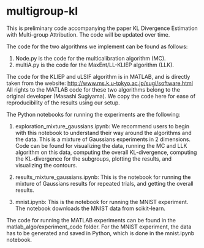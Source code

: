 # multigroup-kl

This is preliminary code accompanying the paper KL Divergence Estimation with Multi-group Attribution. The code will be updated over time.

The code for the two algorithms we implement can be found as follows:

1. Node.py is the code for the multicalibration algorithm (MC).
2. multiA.py is the code for the MaxEnt/LL-KLIEP algorithm (LLK).

The code for the KLIEP and uLSIF algorithm is in MATLAB, and is directly taken from the website: http://www.ms.k.u-tokyo.ac.jp/sugi/software.html All rights to the MATLAB code for these two algorithms belong to the original developer (Masashi Sugiyama). We copy the code here for ease of reproducibility of the results using our setup.

The Python notebooks for running the experiments are the following:

1. exploration_mixture_gaussians.ipynb: We recommend users to begin with this notebook to understand their way around the algorithms and the data. This is a mixture of Gaussians experiments in 2 dimensions. Code can be found for visualizing the data, running the MC and LLK algorithm on this data, computing the overall KL-divergence, computing the KL-divergence for the subgroups, plotting the results, and visualizing the contours.

2. results_mixture_gaussians.ipynb: This is the notebook for running the mixture of Gaussians results for repeated trials, and getting the overall results.

3. mnist.ipynb: This is the notebook for running the MNIST experiment. The notebook downloads the MNIST data from scikit-learn.

The code for running the MATLAB experiments can be found in the matlab_algo/experiment_code folder. For the MNIST experiment, the data has to be generated and saved in Python, which is done in the mnist.ipynb notebook.
